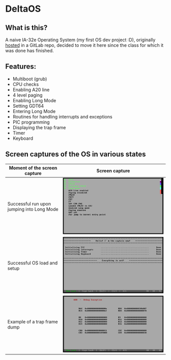 # DeltaOS

## What is this?

 A naive IA-32e Operating System (my first OS dev project :D), originally [hosted](https://gitlab.com/i_daniel/DeltaOS) in a GitLab repo, decided to move it here since the class for which it was done has finished.

## Features:

*  Multiboot (grub)
*  CPU checks
*  Enabling A20 line
*  4 level paging
*  Enabling Long Mode
*  Setting GDT64
*  Entering Long Mode
*  Routines for handling interrupts and exceptions
*  PIC programming
*  Displaying the trap frame
*  Timer
*  Keyboard

## Screen captures of the OS in various states

| Moment of the screen capture | Screen capture |
| ------ | ------ |
| Successful run upon jumping into Long Mode | ![Upon the Long Mode jump.](https://github.com/dani-i/DeltaOS/blob/master/prt0.png?raw=true) |
| Successful OS load and setup | ![Running.](https://github.com/dani-i/DeltaOS/blob/master/prt.png?raw=true) |
| Example of a trap frame dump | ![Running.](https://github.com/dani-i/DeltaOS/blob/master/prt1.png?raw=true) |

